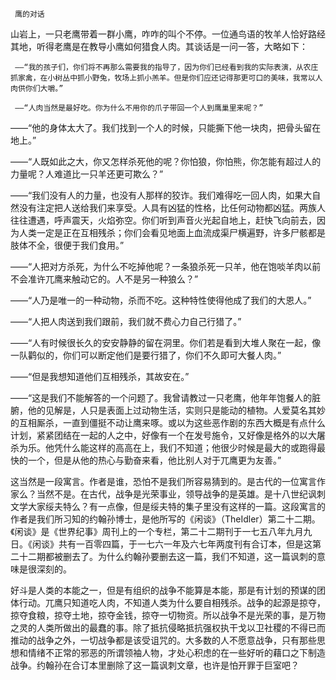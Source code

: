      鹰的对话 

   山岩上，一只老鹰带着一群小鹰，咋咋的叫个不停。一位通鸟语的牧羊人恰好路经其地，听得老鹰是在教导小鹰如何猎食人肉。其谈话是一问一答，大略如下： 

     ——“我的孩子们，你们将不再那么需要我的指导了，因为你们已经看到我的实际表演，从农庄抓家禽，在小树丛中抓小野兔，牧场上抓小羔羊。但是你们应还记得那更可口的美味，我常以人肉供你们大嚼。” 

     ——“人肉当然是最好吃。你为什么不用你的爪子带回一个人到鹰巢里来呢？” 

   ——“他的身体太大了。我们找到一个人的时候，只能撕下他一块肉，把骨头留在地上。” 

   ——“人既如此之大，你又怎样杀死他的呢？你怕狼，你怕熊，你怎能有超过人的力量呢？人难道比一只羊还更可欺么？” 

   ——“我们没有人的力量，也没有人那样的狡诈。我们难得吃一回人肉，如果大自然没有注定把人送给我们来享受。人具有凶猛的性格，比任何动物都凶猛。两族人往往遭遇，呼声震天，火焰弥空。你们听到声音火光起自地上，赶快飞向前去，因为人类一定是正在互相残杀；你们会看见地面上血流成渠尸横遍野，许多尸骸都是肢体不全，很便于我们食用。” 

   ——“人把对方杀死，为什么不吃掉他呢？一条狼杀死一只羊，他在饱啖羊肉以前不会准许兀鹰来触动它的。人不是另一种狼么？” 

   ——“人乃是唯一的一种动物，杀而不吃。这种特性使得他成了我们的大恩人。” 

   ——“人把人肉送到我们跟前，我们就不费心力自己行猎了。” 

   ——“人有时候很长久的安安静静的留在洞里。你们若是看到大堆人聚在一起，像一队鹳似的，你们可以断定他们是要行猎了，你们不久即可大餐人肉。” 

   ——“但是我想知道他们互相残杀，其故安在。” 

   ——“这是我们不能解答的一个问题了。我曾请教过一只老鹰，他年年饱餐人的脏腑，他的见解是，人只是表面上过动物生活，实则只是能动的植物。人爱莫名其妙的互相厮杀，一直到僵挺不动让鹰来啄。或以为这些恶作剧的东西大概是有点什么计划，紧紧团结在一起的人之中，好像有一个在发号施令，又好像是格外的以大屠杀为乐。他凭什么能这样的高高在上，我们不知道；他很少时候是最大的或跑得最快的一个，但是从他的热心与勤奋来看，他比别人对于兀鹰更为友善。” 

   这当然是一段寓言。作者是谁，恐怕不是我们所容易猜到的。是古代的一位寓言作家么？当然不是。在古代，战争是光荣事业，领导战争的是英雄。是十八世纪讽刺文学大家绥夫特么？有一点像，但是绥夫特的集子里没有这样的一篇。这段寓言的作者是我们所习知的约翰孙博士，是他所写的《闲谈》（TheIdler）第二十二期。《闲谈》是《世界纪事》周刊上的一个专栏，第二十二期刊于一七五八年九月九日。《闲谈》共有一百零四篇，于一七六一年及六七年两度刊有合订本，但是这第二十二期都被删去了。为什么约翰孙要删去这一篇，我们不知道，这一篇讽刺的意味是很深刻的。 

   好斗是人类的本能之一，但是有组织的战争不能算是本能，那是有计划的预谋的团体行动。兀鹰只知道吃人肉，不知道人类为什么要自相残杀。战争的起源是掠夺，掠夺食粮，掠夺土地，掠夺金钱，掠夺一切物资。所以战争不是光荣的事，是万物之灵的人类所做出的最蠢的事。除了抵抗侵略抵抗强权执干戈以卫社稷的不得已而推动的战争之外，一切战争都是该受诅咒的。大多数的人不愿意战争，只有那些思想和情绪不正常的邪恶的所谓领袖人物，才处心积虑的在一些好听的藉口之下制造战争。约翰孙在合订本里删除了这一篇讽刺文章，也许是怕开罪于巨室吧？ 

